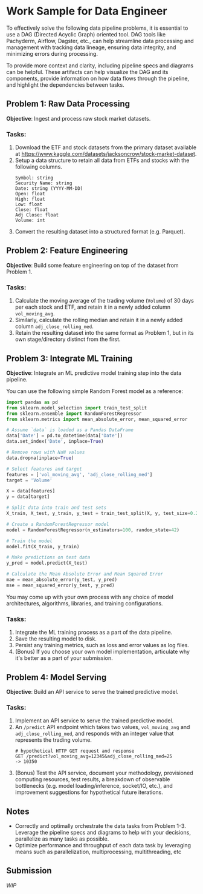 # Work Sample for Data Engineer

To effectively solve the following data pipeline problems, it is essential to use a DAG (Directed Acyclic Graph) oriented tool. DAG tools like Pachyderm, Airflow, Dagster, etc., can help streamline data processing and management with tracking data lineage, ensuring data integrity, and minimizing errors during processing.

To provide more context and clarity, including pipeline specs and diagrams can be helpful. These artifacts can help visualize the DAG and its components, provide information on how data flows through the pipeline, and highlight the dependencies between tasks.

## Problem 1: Raw Data Processing

**Objective**: Ingest and process raw stock market datasets.

### Tasks:
1. Download the ETF and stock datasets from the primary dataset available at https://www.kaggle.com/datasets/jacksoncrow/stock-market-dataset.
2. Setup a data structure to retain all data from ETFs and stocks with the following columns.
    ```
    Symbol: string
    Security Name: string
    Date: string (YYYY-MM-DD)
    Open: float
    High: float
    Low: float
    Close: float
    Adj Close: float
    Volume: int
    ```
3. Convert the resulting dataset into a structured format (e.g. Parquet).

## Problem 2: Feature Engineering

**Objective**: Build some feature engineering on top of the dataset from Problem 1.

### Tasks:
1. Calculate the moving average of the trading volume (`Volume`) of 30 days per each stock and ETF, and retain it in a newly added column `vol_moving_avg`.
2. Similarly, calculate the rolling median and retain it in a newly added column `adj_close_rolling_med`.
3. Retain the resulting dataset into the same format as Problem 1, but in its own stage/directory distinct from the first.

## Problem 3: Integrate ML Training

**Objective**: Integrate an ML predictive model training step into the data pipeline.

You can use the following simple Random Forest model as a reference:

```python
import pandas as pd
from sklearn.model_selection import train_test_split
from sklearn.ensemble import RandomForestRegressor
from sklearn.metrics import mean_absolute_error, mean_squared_error

# Assume `data` is loaded as a Pandas DataFrame
data['Date'] = pd.to_datetime(data['Date'])
data.set_index('Date', inplace=True)

# Remove rows with NaN values
data.dropna(inplace=True)

# Select features and target
features = ['vol_moving_avg', 'adj_close_rolling_med']
target = 'Volume'

X = data[features]
y = data[target]

# Split data into train and test sets
X_train, X_test, y_train, y_test = train_test_split(X, y, test_size=0.2, random_state=42)

# Create a RandomForestRegressor model
model = RandomForestRegressor(n_estimators=100, random_state=42)

# Train the model
model.fit(X_train, y_train)

# Make predictions on test data
y_pred = model.predict(X_test)

# Calculate the Mean Absolute Error and Mean Squared Error
mae = mean_absolute_error(y_test, y_pred)
mse = mean_squared_error(y_test, y_pred)
```

You may come up with your own process with any choice of model architectures, algorithms, libraries, and training configurations.

### Tasks:
1. Integrate the ML training process as a part of the data pipeline.
2. Save the resulting model to disk.
3. Persist any training metrics, such as loss and error values as log files.
4. (Bonus) If you choose your own model implementation, articulate why it's better as a part of your submission.

## Problem 4: Model Serving

**Objective**: Build an API service to serve the trained predictive model.

### Tasks:
1. Implement an API service to serve the trained predictive model.
2. An `/predict` API endpoint which takes two values, `vol_moving_avg` and `adj_close_rolling_med`, and responds with an integer value that represents the trading volume.
    ```shell
    # hypothetical HTTP GET request and response
    GET /predict?vol_moving_avg=12345&adj_close_rolling_med=25
    -> 10350
    ```
3. (Bonus) Test the API service, document your methodology, provisioned computing resources, test results, a breakdown of observable bottlenecks (e.g. model loading/inference, socket/IO, etc.), and improvement suggestions for hypothetical future iterations.

## Notes

- Correctly and optimally orchestrate the data tasks from Problem 1-3. Leverage the pipeline specs and diagrams to help with your decisions, parallelize as many tasks as possible.
- Optimize performance and throughput of each data task by leveraging means such as parallelization, multiprocessing, multithreading, etc

## Submission

_WIP_
